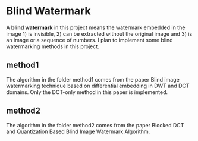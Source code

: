 # Blind Watermark

A **blind watermark** in this project means the watermark embedded in the image 1) is invisible, 2) can be extracted without the original image and 3) is an image or a sequence of numbers. I plan to implement some blind watermarking methods in this project.

## method1

The algorithm in the folder method1 comes from the paper Blind image watermarking technique based on differential embedding in DWT and DCT domains. Only the DCT-only method in this paper is implemented.

## method2

The algorithm in the folder method2 comes from the paper Blocked DCT and Quantization Based Blind Image Watermark Algorithm.

